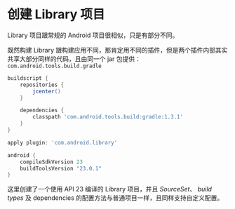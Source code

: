 # 创建 Library 项目

Library 项目跟常规的 Android 项目很相似，只是有部分不同。

既然构建 Library 跟构建应用不同，那肯定用不同的插件，但是两个插件内部其实共享大部分同样的代码，且由同一个 jar 包提供：`com.android.tools.build.gradle`

``` Groovy
buildscript {
    repositories {
        jcenter()
    }

    dependencies {
        classpath 'com.android.tools.build:gradle:1.3.1'
    }
}

apply plugin: 'com.android.library'

android {
    compileSdkVersion 23
    buildToolsVersion "23.0.1"
}
```

这里创建了一个使用 API 23 编译的 Library 项目，并且 *SourceSet*、 *build types* 及 dependencies 的配置方法与普通项目一样，且同样支持自定义配置。
